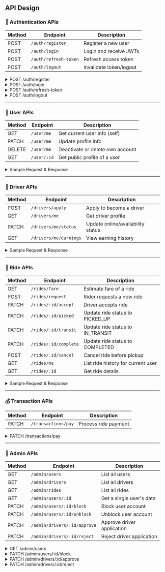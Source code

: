 ## API Design

### 🔐 **Authentication APIs**

| Method | Endpoint              | Description             |
| ------ | --------------------- | ----------------------- |
| POST   | `/auth/register`      | Register a new user     |
| POST   | `/auth/login`         | Login and receive JWTs  |
| POST   | `/auth/refresh-token` | Refresh access token    |
| POST   | `/auth/logout`        | Invalidate token/logout |

<details>
  <summary>POST /auth/register</summary>

**Sample Request**

```json
{
  "userName": "nafis",
  "email": "nafis@gmail.com",
  "password": "12x3tingTong!"
}
```

**Sample Response**

```json
{
  "statusCode": 201,
  "success": true,
  "message": "User registered successfully",
  "data": {
    "email": "nafis@gmail.com",
    "userName": "nafis",
    "role": "USER",
    "accountStatus": "active",
    "_id": "688da86f5adf6531e6852cfc",
    "createdAt": "2025-08-02T05:55:59.475Z"
  }
}
```

</details>

<details>
  <summary>POST /auth/login</summary>

**Sample Request**

```json
{
  "email": "nafis@gmail.com",
  "password": "12x3tingTong!"
}
```

**Sample Response**

```json
{
  "statusCode": 200,
  "success": true,
  "message": "User login successful",
  "data": {
    "accessToken": "access.token.value",
    "refreshToken": "refresh.token.value"
  }
}
```

</details>

<details>
  <summary>POST /auth/refresh-token</summary>

**Sample Request**

**Headers**
Authorization: Bearer <your-refresh-token>

**Sample Response**

```json
{
  "statusCode": 200,
  "success": true,
  "message": "Access token refreshed successfully",
  "data": {
    "accessToken": "eyJhbGciOiJIUzI1NiIsInR5cCI6IkpXVCJ9.eyJpZCI6IjY4OGQ5ZWU3Zjg2OGJkNjhiYmIyM2Y3MiIsImVtYWlsIjoicm9iQGdhbWFpbC5jb20iLCJyb2xlIjoiVVNFUiIsImlhdCI6MTc1NDExNDYxNCwiZXhwIjoxODQwNTE0NjE0fQ.KLb5NqbkotZjVFMytB3LofvDXs4ws0bf0say6ElsVoY",
    "refreshToken": "eyJhbGciOiJIUzI1NiIsInR5cCI6IkpXVCJ9.eyJpZCI6IjY4OGQ5ZWU3Zjg2OGJkNjhiYmIyM2Y3MiIsImVtYWlsIjoicm9iQGdhbWFpbC5jb20iLCJyb2xlIjoiVVNFUiIsImlhdCI6MTc1NDExMjMxNiwiZXhwIjoyMzU4OTEyMzE2fQ.-TXtydu_qzDWX_faxHUtSZtiw97t7wUu3xg0GJjDAUM"
  }
}
```

</details>

<details>
  <summary>POST /auth/logout</summary>

**Sample Response**

```json
{
  "statusCode": 200,
  "success": true,
  "message": "Logged out successfully",
  "data": null
}
```

</details>

---

### 👤 **User APIs**

| Method | Endpoint    | Description                      |
| ------ | ----------- | -------------------------------- |
| GET    | `/user/me`  | Get current user info (self)     |
| PATCH  | `/user/me`  | Update profile info              |
| DELETE | `/user/me`  | Deactivate or delete own account |
| GET    | `/user/:id` | Get public profile of a user     |

<details>
  <summary>Sample Request & Response</summary>

**GET /user/me**
Requires JWT in `Authorization` header.

**Response**

```json
{
  "statusCode": 200,
  "success": true,
  "message": "Your profile retrieved successfully",
  "data": {
    "_id": "688da86f5adf6531e6852cfc",
    "email": "nafis@gamail.com",
    "userName": "nafis",
    "role": "USER",
    "accountStatus": "active",
    "authProviders": [
      {
        "provider": "local",
        "providerId": "nafis@gamail.com"
      }
    ],
    "createdAt": "2025-08-02T05:55:59.475Z",
    "updatedAt": "2025-08-02T05:55:59.475Z"
  }
}
```

**PATCH /user/me**

**Request**

```json
{
  "userName": "nafiss"
}
```

**Response**

```json
{
  "statusCode": 200,
  "success": true,
  "message": "User data updated successfully",
  "data": {
    "_id": "688da86f5adf6531e6852cfc",
    "email": "nafis@gamail.com",
    "userName": "nafiss",
    "role": "USER",
    "accountStatus": "active",
    "authProviders": [
      {
        "provider": "local",
        "providerId": "nafis@gamail.com"
      }
    ],
    "createdAt": "2025-08-02T05:55:59.475Z",
    "updatedAt": "2025-08-02T06:09:28.252Z"
  }
}
```

**DELETE /user/me**

**Response**

```json
{
  "statusCode": 200,
  "success": true,
  "message": "User deleted (deactivated) successfully",
  "data": {
    "_id": "688da86f5adf6531e6852cfc",
    "email": "nafis@gamail.com",
    "userName": "nafiss",
    "role": "USER",
    "accountStatus": "deactivated",
    "authProviders": [
      {
        "provider": "local",
        "providerId": "nafis@gamail.com"
      }
    ],
    "createdAt": "2025-08-02T05:55:59.475Z",
    "updatedAt": "2025-08-02T06:12:26.142Z"
  }
}
```

**GET /user/\:id**
**Request**

`/user/688da86f5adf6531e6852cfc`

**Response**

```json
{
  "statusCode": 200,
  "success": true,
  "message": "Public Profile retrieved successfully",
  "data": {
    "name": "nafiss",
    "email": "nafis@gamail.com"
  }
}
```

</details>

---

### 🚗 **Driver APIs**

| Method | Endpoint               | Description                       |
| ------ | ---------------------- | --------------------------------- |
| POST   | `/drivers/apply`       | Apply to become a driver          |
| GET    | `/drivers/me`          | Get driver profile                |
| PATCH  | `/drivers/me/status`   | Update online/availability status |
| GET    | `/drivers/me/earnings` | View earning history              |

<details>
  <summary>Sample Request & Response</summary>

**POST /drivers/apply**

```json
{
  "driverLocation": {
    "latitude": 23.8103,
    "longitude": 90.4125
  },
  "vehicleInfo": {
    "vehicleType": "Car",
    "brand": "Toyota",
    "model": "Corolla",
    "year": 2020,
    "plateNumber": "DHK-5487"
  }
}
```

**Response**

```json
{
  "statusCode": 201,
  "success": true,
  "message": "Driver application submitted successfully",
  "data": {
    "userId": "688d9f33f868bd68bbb23f7b",
    "approvalStatus": "PENDING",
    "onlineStatus": "OFFLINE",
    "driverLocation": {
      "latitude": 23.8103,
      "longitude": 90.4125
    },
    "vehicleInfo": {
      "vehicleType": "Car",
      "brand": "Toyota",
      "model": "Corolla",
      "year": 2020,
      "plateNumber": "DHK-5487"
    },
    "_id": "688dad9b39d4876810a2d98e",
    "createdAt": "2025-08-02T06:18:03.519Z",
    "updatedAt": "2025-08-02T06:18:03.519Z"
  }
}
```

**PATCH /drivers/me/status**

```json
{
  "online": true
}
```

**Response**

```json
{
  "statusCode": 200,
  "success": true,
  "message": "Status updated"
}
```

**GET /drivers/me/earnings**

**Response**

```json
{
  "statusCode": 200,
  "success": true,
  "data": [
    { "date": "2025-08-01", "amount": 50 },
    { "date": "2025-08-02", "amount": 75 }
  ]
}
```

</details>

---

### 🚕 **Ride APIs**

| Method | Endpoint              | Description                        |
| ------ | --------------------- | ---------------------------------- |
| GET    | `/rides/fare`         | Estimate fare of a ride            |
| POST   | `/rides/request`      | Rider requests a new ride          |
| PATCH  | `/rides/:id/accept`   | Driver accepts ride                |
| PATCH  | `/rides/:id/picked`   | Update ride status to PICKED_UP    |
| PATCH  | `/rides/:id/transit`  | Update ride status to IN_TRANSIT   |
| PATCH  | `/rides/:id/complete` | Update ride status to COMPLETED    |
| POST   | `/rides/:id/cancel`   | Cancel ride before pickup          |
| GET    | `/rides/me`           | List ride history for current user |
| GET    | `/rides/:id`          | Get ride details                   |

<details>
  <summary>Sample Request & Response</summary>

**GET /rides/fare**

```
?pickup=23.7,90.4&dropoff=23.8,90.5
```

**Response**

```json
{
  "statusCode": 200,
  "success": true,
  "data": {
    "estimatedFare": 120.5
  }
}
```

**POST /rides/request**

```json
{
  "pickup": { "lat": 23.7, "lng": 90.4 },
  "dropoff": { "lat": 23.8, "lng": 90.5 }
}
```

**Response**

```json
{
  "statusCode": 201,
  "success": true,
  "message": "Ride requested",
  "data": { ... }
}
```

**PATCH /rides/\:id/complete**

**Response**

```json
{
  "statusCode": 200,
  "success": true,
  "message": "Ride marked as completed"
}
```

</details>

---

### 💰 **Transaction APIs**

| Method | Endpoint            | Description          |
| ------ | ------------------- | -------------------- |
| PATCH  | `/transactions/pay` | Process ride payment |

<details>
  <summary>PATCH /transactions/pay</summary>

**Request**

```json
{
  "rideId": "abc123",
  "paymentMethod": "card"
}
```

**Response**

```json
{
  "statusCode": 200,
  "success": true,
  "message": "Payment successful",
  "data": {
    "transactionId": "txn_xyz123"
  }
}
```

</details>

---

### 💼 **Admin APIs**

| Method | Endpoint                     | Description                |
| ------ | ---------------------------- | -------------------------- |
| GET    | `/admin/users`               | List all users             |
| GET    | `/admin/drivers`             | List all drivers           |
| GET    | `/admin/rides`               | List all rides             |
| GET    | `/admin/users/:id`           | Get a single user's data   |
| PATCH  | `/admin/users/:id/block`     | Block user account         |
| PATCH  | `/admin/users/:id/unblock`   | Unblock user account       |
| PATCH  | `/admin/drivers/:id/approve` | Approve driver application |
| PATCH  | `/admin/drivers/:id/reject`  | Reject driver application  |

<details>
  <summary>GET /admin/users</summary>

**Response**

```json
{
  "statusCode": 200,
  "success": true,
  "data": [{ "userName": "nafis", "email": "nafis@gmail.com", "role": "USER" }]
}
```

</details>

<details>
  <summary>PATCH /admin/users/:id/block</summary>

**Response**

```json
{
  "statusCode": 200,
  "success": true,
  "message": "User blocked"
}
```

</details>

<details>
  <summary>PATCH /admin/drivers/:id/approve</summary>

**Sample Request**

`PATCH /admin/drivers/688dad9b39d4876810a2d98e/approve`

**Response**

```json
{
  "statusCode": 200,
  "success": true,
  "message": "Driver approved successfully",
  "data": {
    "_id": "688dad9b39d4876810a2d98e",
    "userId": "688d9f33f868bd68bbb23f7b",
    "approvalStatus": "APPROVED",
    "onlineStatus": "OFFLINE",
    "driverLocation": {
      "latitude": 23.8103,
      "longitude": 90.4125
    },
    "vehicleInfo": {
      "vehicleType": "Car",
      "brand": "Toyota",
      "model": "Corolla",
      "year": 2020,
      "plateNumber": "DHK-5487"
    },
    "createdAt": "2025-08-02T06:18:03.519Z",
    "updatedAt": "2025-08-02T06:33:12.765Z"
  }
}
```

</details>

<details>
  <summary>PATCH /admin/drivers/:id/reject</summary>

**Sample Request**

`PATCH /admin/drivers/688dad9b39d4876810a2d98e/reject`

**Response**

```json
{
  "statusCode": 200,
  "success": true,
  "message": "Driver rejected successfully",
  "data": {
    "_id": "688dad9b39d4876810a2d98e",
    "userId": "688d9f33f868bd68bbb23f7b",
    "approvalStatus": "REJECTED",
    "onlineStatus": "OFFLINE",
    "driverLocation": {
      "latitude": 23.8103,
      "longitude": 90.4125
    },
    "vehicleInfo": {
      "vehicleType": "Car",
      "brand": "Toyota",
      "model": "Corolla",
      "year": 2020,
      "plateNumber": "DHK-5487"
    },
    "createdAt": "2025-08-02T06:18:03.519Z",
    "updatedAt": "2025-08-02T06:35:53.476Z"
  }
}
```

</details>
